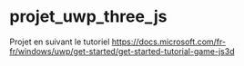 # projet_uwp_three_js
Projet en suivant le tutoriel https://docs.microsoft.com/fr-fr/windows/uwp/get-started/get-started-tutorial-game-js3d
